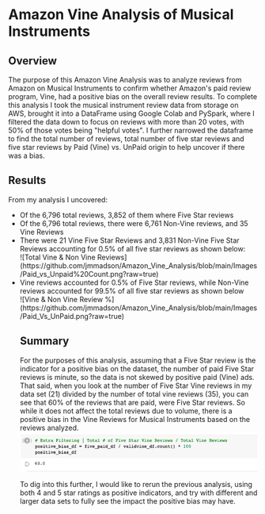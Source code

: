 # Amazon Vine Analysis of Musical Instruments

## Overview 
The purpose of this Amazon Vine Analysis was to analyze reviews from Amazon on Musical Instruments to confirm whether Amazon's paid review program, Vine, had a positive bias on the overall review results. To complete this analysis I took the musical instrument review data from storage on AWS, brought it into a DataFrame using Google Colab and PySpark, where I filtered the data down to focus on reviews with more than 20 votes, with 50% of those votes being "helpful votes". I further narrowed the dataframe to find the total number of reviews, total number of five star reviews and five star reviews by Paid (Vine) vs. UnPaid origin to help uncover if there was a bias. 

## Results
From my analysis I uncovered: 
<ul>
<li>Of the 6,796 total reviews, 3,852 of them where Five Star reviews</li>
<li>Of the 6,796 total reviews, there were 6,761 Non-Vine reviews, and 35 Vine Reviews </li>
<li>There were 21 Vine Five Star Reviews and 3,831 Non-Vine Five Star Reviews accounting for 0.5% of all five star reviews as shown below:</li>
![Total Vine & Non Vine Reviews](https://github.com/jmmadson/Amazon_Vine_Analysis/blob/main/Images/Paid_vs_Unpaid%20Count.png?raw=true)
<li>Vine reviews accounted for 0.5% of Five Star reviews, while Non-Vine reviews accounted for 99.5% of all five star reviews as shown below</li>
![Vine & Non Vine Review %](https://github.com/jmmadson/Amazon_Vine_Analysis/blob/main/Images/Paid_Vs_UnPaid.png?raw=true)


## Summary

For the purposes of this analysis, assuming that a Five Star review is the indicator for a positive bias on the dataset, the number of paid Five Star reviews is minute, so the data is not skewed by positive paid (Vine) ads. That said, when you look at the number of Five Star Vine reviews in my data set (21) divided by the number of total vine reviews (35), you can see that 60% of the reviews that are paid, were Five Star reviews. So while it does not affect the total reviews due to volume, there is a positive bias in the Vine Reviews for Musical Instruments based on the reviews analyzed. 
![Vine Review %](https://github.com/jmmadson/Amazon_Vine_Analysis/blob/main/Images/Positive_Bias.png?raw=true)

To dig into this further, I would like to rerun the previous analysis, using both 4 and 5 star ratings as positive indicators, and try with different and larger data sets to fully see the impact the positive bias may have.

